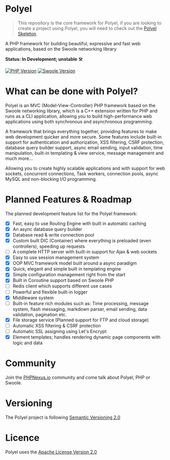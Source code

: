 # Polyel
> This repository is the core framework for Polyel, if you are looking to create a project using Polyel, you will need to check out the [Polyel Skeleton](https://github.com/Superbition/Polyel).

A PHP framework for building beautiful, expressive and fast web applications, based on the Swoole networking library

**Status: In Development; unstable** 🛠

[![PHP Version](https://img.shields.io/badge/PHP-%3E=7.3-brightgreen.svg?maxAge=2592000)](https://secure.php.net/)
[![Swoole Version](https://img.shields.io/badge/swoole-%3E=4.2.1-brightgreen.svg?maxAge=2592000)](https://github.com/swoole/swoole-src)

# What can be done with Polyel?
Polyel is an MVC (Model-View-Controller) PHP framework based on the Swoole networking library, which is a C++ extension written for PHP and runs as a CLI application, allowing you to build high-performance web applications using both synchronous and asynchronous programming.

A framework that brings everything together, providing features to make web development quicker and more secure. Some features include built-in support for authentication and authorization, XSS filtering, CSRF protection, database query builder support, async email sending, input validation, time manipulation, built-in templating & view service, message management and much more...

Allowing you to create highly scalable applications and with support for web sockets, concurrent connections, Task workers, connection pools, async MySQL and non-blocking I/O programming.

# Planned Features & Roadmap
The planned development feature list for the Polyel framework:
- [x] Fast, easy to use Routing Engine with built in automatic caching
- [x] An async database query builder
- [x] Database read & write connection pool
- [x] Custom built DIC (Container) where everything is preloaded (even controllers), speeding up requests
- [ ] A complete HTTP server with built-in support for Ajax & web sockets
- [x] Easy to use session management system
- [x] OOP MVC framework model built around a async paradigm
- [x] Quick, elegant and simple built in templating engine
- [x] Simple configuration management right from the start
- [x] Built in Coroutine support based on Swoole PHP
- [ ] Redis client which supports different use cases
- [ ] Powerful and flexible built-in logger
- [x] Middleware system
- [ ] Built-in feature rich modules such as: Time processing, message system, flash messaging, markdown parser, email sending, data validation, pagination etc.
- [x] File storage service (Planned support for FTP and cloud storage)
- [ ] Automatic XSS filtering & CSRF protection
- [ ] Automatic SSL assigning using Let's Encrypt
- [x] Element templates; handles rendering dynamic page components with logic and data

# Community

Join the [PHPNexus.io](https://PHPNexus.io) community and come talk about Polyel, PHP or Swoole.

# Versioning

The Polyel project is following [Semantic Versioning 2.0](https://semver.org/)

# Licence

Polyel uses the [Apache License Version 2.0](http://www.apache.org/licenses/LICENSE-2.0.html)
